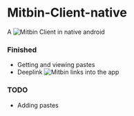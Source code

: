 # Mitbin-Client-native

A ![Mitbin]("https://mitbin.herokuapp.com/") Client in native android

### Finished 
* Getting and viewing pastes
* Deeplink ![Mitbin]("https://mitbin.herokuapp.com/") links into the app

### TODO
* Adding pastes
